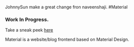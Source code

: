 JohnnySun make a great change fron naveenshaji.
#Material
### Work In Progress.

Take a sneak peek [here](http://naveenshaji.github.io/material)

Material is a website/blog frontend based on Material Design.
